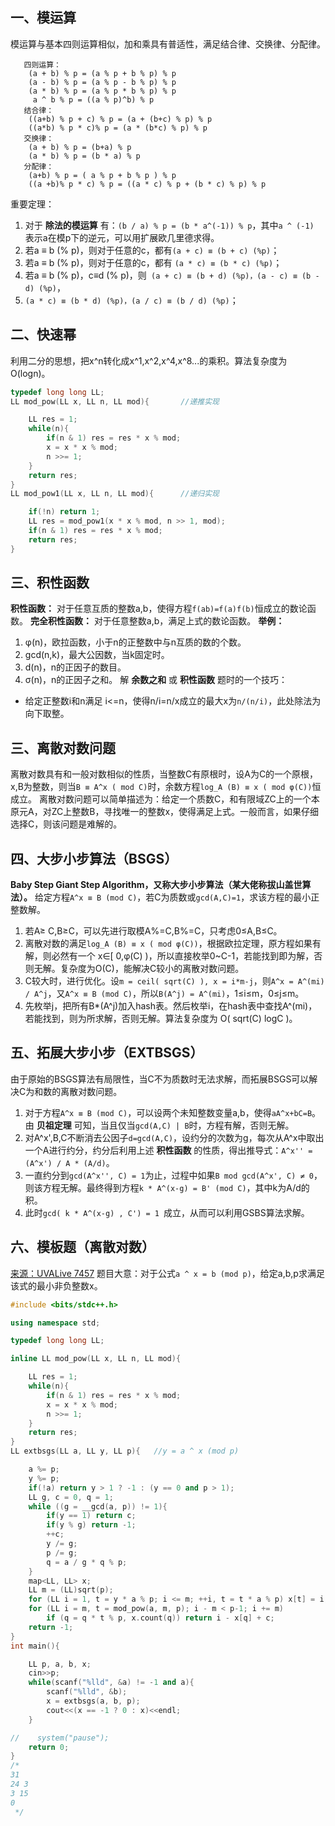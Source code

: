 ## 一、模运算
模运算与基本四则运算相似，加和乘具有普适性，满足结合律、交换律、分配律。
```
   四则运算：
    (a + b) % p = (a % p + b % p) % p
    (a - b) % p = (a % p - b % p) % p
    (a * b) % p = (a % p * b % p) % p
     a ^ b % p = ((a % p)^b) % p
   结合律：
    ((a+b) % p + c) % p = (a + (b+c) % p) % p
    ((a*b) % p * c)% p = (a * (b*c) % p) % p
   交换律：
    (a + b) % p = (b+a) % p
    (a * b) % p = (b * a) % p
   分配律：
    (a+b) % p = ( a % p + b % p ) % p
    ((a +b)% p * c) % p = ((a * c) % p + (b * c) % p) % p
```
重要定理：
1. 对于 **除法的模运算** 有：`(b / a) % p = (b * a^(-1)) % p`，其中`a ^ (-1) `表示a在模p下的逆元，可以用扩展欧几里德求得。
2.  若a ≡ b (% p)，则对于任意的c，都有`(a + c) ≡ (b + c) (%p)`；
3. 若a ≡ b (% p)，则对于任意的c，都有 `(a * c) ≡ (b * c) (%p)`；
4. 若a ≡ b (% p)，c≡d (% p)，则` (a + c) ≡ (b + d) (%p)，(a - c) ≡ (b - d) (%p)`，
5. `(a * c) ≡ (b * d) (%p)，(a / c) ≡ (b / d) (%p)`；

## 二、快速幂
利用二分的思想，把x^n转化成x^1,x^2,x^4,x^8...的乘积。算法复杂度为O(logn)。
```c++
typedef long long LL;
LL mod_pow(LL x, LL n, LL mod){       //递推实现

    LL res = 1;
    while(n){
        if(n & 1) res = res * x % mod;
        x = x * x % mod;
        n >>= 1;
    }
    return res;
}
LL mod_pow1(LL x, LL n, LL mod){      //递归实现

    if(!n) return 1;
    LL res = mod_pow1(x * x % mod, n >> 1, mod);
    if(n & 1) res = res * x % mod;
    return res;
}
```

## 三、积性函数
**积性函数：** 对于任意互质的整数a,b，使得方程`f(ab)=f(a)f(b)`恒成立的数论函数。
**完全积性函数：** 对于任意整数a,b，满足上式的数论函数。
**举例：**
1. φ(n)，欧拉函数，小于n的正整数中与n互质的数的个数。
2. gcd(n,k)，最大公因数，当k固定时。
3. d(n)，n的正因子的数目。
4. σ(n)，n的正因子之和。
解 **余数之和** 或 **积性函数** 题时的一个技巧：
* 给定正整数i和n满足 i<=n，使得n/i=n/x成立的最大x为`n/(n/i)`，此处除法为向下取整。

## 三、离散对数问题
离散对数具有和一般对数相似的性质，当整数C有原根时，设A为C的一个原根，x,B为整数，则当`B ≡ A^x ( mod C)`时，余数方程`log_A (B) ≡ x ( mod φ(C))`恒成立。
离散对数问题可以简单描述为：给定一个质数C，和有限域ZC上的一个本原元A，对ZC上整数B，寻找唯一的整数x，使得满足上式。一般而言，如果仔细选择C，则该问题是难解的。

## 四、大步小步算法（BSGS）
**Baby Step Giant Step Algorithm，又称大步小步算法（某大佬称拔山盖世算法）。**
给定方程`A^x ≡ B (mod C)`，若C为质数或`gcd(A,C)=1`，求该方程的最小正整数解。
1. 若A≥ C,B≥C，可以先进行取模A%=C,B%=C，只考虑0≤A,B≤C。
2. 离散对数的满足`log_A (B) ≡ x ( mod φ(C))`，根据欧拉定理，原方程如果有解，则必然有一个 x∈[ 0,φ(C) )，所以直接枚举0~C-1，若能找到即为解，否则无解。复杂度为O(C)，能解决C较小的离散对数问题。
3. C较大时，进行优化。设`m = ceil( sqrt(C) ), x = i*m-j`，则`A^x = A^(mi) / A^j`，又`A^x ≡ B (mod C)`，所以` B(A^j) = A^(mi) `，1≤i≤m，0≤j≤m。
4. 先枚举j，把所有B*(A^j)加入hash表。然后枚举i，在hash表中查找A^(mi)，若能找到，则为所求解，否则无解。算法复杂度为 O( sqrt(C) logC )。

## 五、拓展大步小步（EXTBSGS）
由于原始的BSGS算法有局限性，当C不为质数时无法求解，而拓展BSGS可以解决C为和数的离散对数问题。
1. 对于方程`A^x ≡ B (mod C)`，可以设两个未知整数变量a,b，使得`aA^x+bC=B`。由 **贝祖定理** 可知，当且仅当`gcd(A,C) | B`时，方程有解，否则无解。
2. 对A^x',B,C不断消去公因子`d=gcd(A,C)`，设约分的次数为g，每次从A^x中取出一个A进行约分，约分后利用上述 **积性函数** 的性质，得出推导式：`A^x'' = (A^x') / A * (A/d)`。
3. 一直约分到`gcd(A^x'', C) = 1`为止，过程中如果`B mod gcd(A^x', C) ≠ 0`，则该方程无解。最终得到方程`k * A^(x-g) = B' (mod C)`，其中k为A/d的积。
4. 此时`gcd( k * A^(x-g) , C') = 1 `成立，从而可以利用GSBS算法求解。

## 六、模板题（离散对数）
[来源：UVALive 7457](https://icpcarchive.ecs.baylor.edu/index.php?option=com_onlinejudge&Itemid=8&page=show_problem&problem=5479)
题目大意：对于公式`a ^ x = b (mod p)`，给定a,b,p求满足该式的最小非负整数x。
```c++
#include <bits/stdc++.h>

using namespace std;

typedef long long LL;

inline LL mod_pow(LL x, LL n, LL mod){

    LL res = 1;
    while(n){
        if(n & 1) res = res * x % mod;
        x = x * x % mod;
        n >>= 1;
    }
    return res;
}
LL extbsgs(LL a, LL y, LL p){   //y = a ^ x (mod p)

    a %= p;
    y %= p;
    if(!a) return y > 1 ? -1 : (y == 0 and p > 1);
    LL g, c = 0, q = 1;
    while ((g = __gcd(a, p)) != 1){
        if(y == 1) return c;
        if(y % g) return -1;
        ++c;
        y /= g;
        p /= g;
        q = a / g * q % p;
    }
    map<LL, LL> x;
    LL m = (LL)sqrt(p);
    for (LL i = 1, t = y * a % p; i <= m; ++i, t = t * a % p) x[t] = i;
    for (LL i = m, t = mod_pow(a, m, p); i - m < p-1; i += m)
        if (q = q * t % p, x.count(q)) return i - x[q] + c;
    return -1;
}
int main(){

    LL p, a, b, x;
    cin>>p;
    while(scanf("%lld", &a) != -1 and a){
        scanf("%lld", &b);
        x = extbsgs(a, b, p);
        cout<<(x == -1 ? 0 : x)<<endl;
    }

//    system("pause");
    return 0;
}
/*
31
24 3
3 15
0
 */
```
